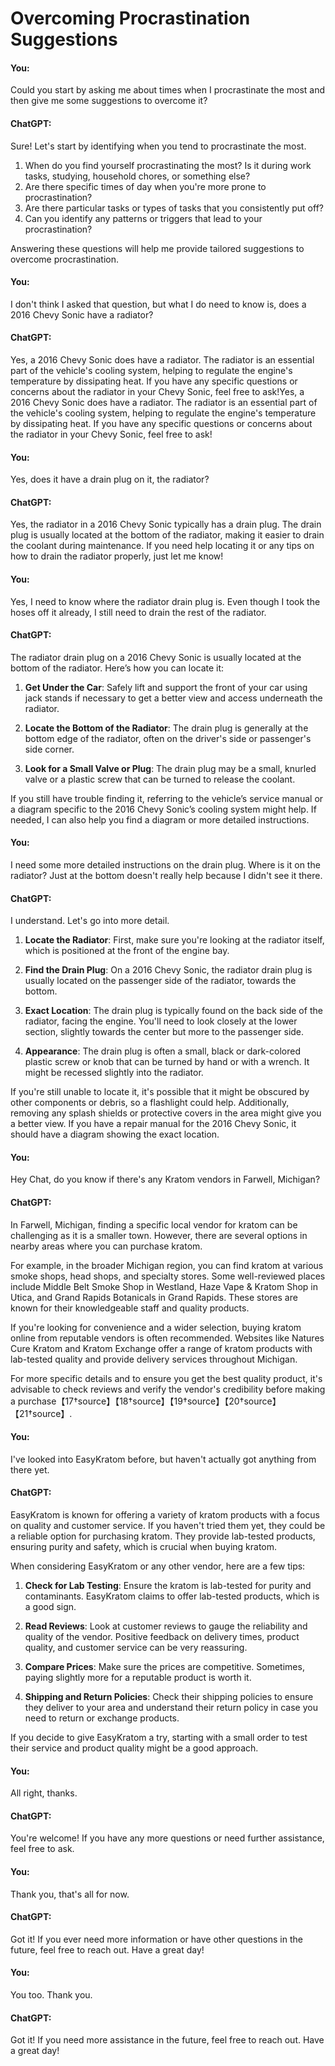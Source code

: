 # Overcoming Procrastination Suggestions

#### You:
Could you start by asking me about times when I procrastinate the most and then give me some suggestions to overcome it?

#### ChatGPT:
Sure! Let's start by identifying when you tend to procrastinate the most.

1. When do you find yourself procrastinating the most? Is it during work tasks, studying, household chores, or something else?
2. Are there specific times of day when you're more prone to procrastination?
3. Are there particular tasks or types of tasks that you consistently put off?
4. Can you identify any patterns or triggers that lead to your procrastination?

Answering these questions will help me provide tailored suggestions to overcome procrastination.


#### You:
I don't think I asked that question, but what I do need to know is, does a 2016 Chevy Sonic have a radiator?

#### ChatGPT:
Yes, a 2016 Chevy Sonic does have a radiator. The radiator is an essential part of the vehicle's cooling system, helping to regulate the engine's temperature by dissipating heat. If you have any specific questions or concerns about the radiator in your Chevy Sonic, feel free to ask!Yes, a 2016 Chevy Sonic does have a radiator. The radiator is an essential part of the vehicle's cooling system, helping to regulate the engine's temperature by dissipating heat. If you have any specific questions or concerns about the radiator in your Chevy Sonic, feel free to ask!


#### You:
Yes, does it have a drain plug on it, the radiator?

#### ChatGPT:
Yes, the radiator in a 2016 Chevy Sonic typically has a drain plug. The drain plug is usually located at the bottom of the radiator, making it easier to drain the coolant during maintenance. If you need help locating it or any tips on how to drain the radiator properly, just let me know!


#### You:
Yes, I need to know where the radiator drain plug is. Even though I took the hoses off it already, I still need to drain the rest of the radiator.

#### ChatGPT:
The radiator drain plug on a 2016 Chevy Sonic is usually located at the bottom of the radiator. Here’s how you can locate it:

1. **Get Under the Car**: Safely lift and support the front of your car using jack stands if necessary to get a better view and access underneath the radiator.

2. **Locate the Bottom of the Radiator**: The drain plug is generally at the bottom edge of the radiator, often on the driver's side or passenger's side corner.

3. **Look for a Small Valve or Plug**: The drain plug may be a small, knurled valve or a plastic screw that can be turned to release the coolant.

If you still have trouble finding it, referring to the vehicle’s service manual or a diagram specific to the 2016 Chevy Sonic’s cooling system might help. If needed, I can also help you find a diagram or more detailed instructions.


#### You:
I need some more detailed instructions on the drain plug. Where is it on the radiator? Just at the bottom doesn't really help because I didn't see it there.

#### ChatGPT:
I understand. Let's go into more detail.

1. **Locate the Radiator**: First, make sure you're looking at the radiator itself, which is positioned at the front of the engine bay.

2. **Find the Drain Plug**: On a 2016 Chevy Sonic, the radiator drain plug is usually located on the passenger side of the radiator, towards the bottom.

3. **Exact Location**: The drain plug is typically found on the back side of the radiator, facing the engine. You'll need to look closely at the lower section, slightly towards the center but more to the passenger side.

4. **Appearance**: The drain plug is often a small, black or dark-colored plastic screw or knob that can be turned by hand or with a wrench. It might be recessed slightly into the radiator.

If you're still unable to locate it, it's possible that it might be obscured by other components or debris, so a flashlight could help. Additionally, removing any splash shields or protective covers in the area might give you a better view. If you have a repair manual for the 2016 Chevy Sonic, it should have a diagram showing the exact location.


#### You:
Hey Chat, do you know if there's any Kratom vendors in Farwell, Michigan?

#### ChatGPT:
In Farwell, Michigan, finding a specific local vendor for kratom can be challenging as it is a smaller town. However, there are several options in nearby areas where you can purchase kratom.

For example, in the broader Michigan region, you can find kratom at various smoke shops, head shops, and specialty stores. Some well-reviewed places include Middle Belt Smoke Shop in Westland, Haze Vape & Kratom Shop in Utica, and Grand Rapids Botanicals in Grand Rapids. These stores are known for their knowledgeable staff and quality products.

If you're looking for convenience and a wider selection, buying kratom online from reputable vendors is often recommended. Websites like Natures Cure Kratom and Kratom Exchange offer a range of kratom products with lab-tested quality and provide delivery services throughout Michigan.

For more specific details and to ensure you get the best quality product, it's advisable to check reviews and verify the vendor's credibility before making a purchase【17†source】【18†source】【19†source】【20†source】【21†source】.


#### You:
I've looked into EasyKratom before, but haven't actually got anything from there yet.

#### ChatGPT:
EasyKratom is known for offering a variety of kratom products with a focus on quality and customer service. If you haven't tried them yet, they could be a reliable option for purchasing kratom. They provide lab-tested products, ensuring purity and safety, which is crucial when buying kratom.

When considering EasyKratom or any other vendor, here are a few tips:

1. **Check for Lab Testing**: Ensure the kratom is lab-tested for purity and contaminants. EasyKratom claims to offer lab-tested products, which is a good sign.

2. **Read Reviews**: Look at customer reviews to gauge the reliability and quality of the vendor. Positive feedback on delivery times, product quality, and customer service can be very reassuring.

3. **Compare Prices**: Make sure the prices are competitive. Sometimes, paying slightly more for a reputable product is worth it.

4. **Shipping and Return Policies**: Check their shipping policies to ensure they deliver to your area and understand their return policy in case you need to return or exchange products.

If you decide to give EasyKratom a try, starting with a small order to test their service and product quality might be a good approach.


#### You:
All right, thanks.

#### ChatGPT:
You're welcome! If you have any more questions or need further assistance, feel free to ask.


#### You:
Thank you, that's all for now.

#### ChatGPT:
Got it! If you ever need more information or have other questions in the future, feel free to reach out. Have a great day!


#### You:
You too. Thank you.

#### ChatGPT:
Got it! If you need more assistance in the future, feel free to reach out. Have a great day!
